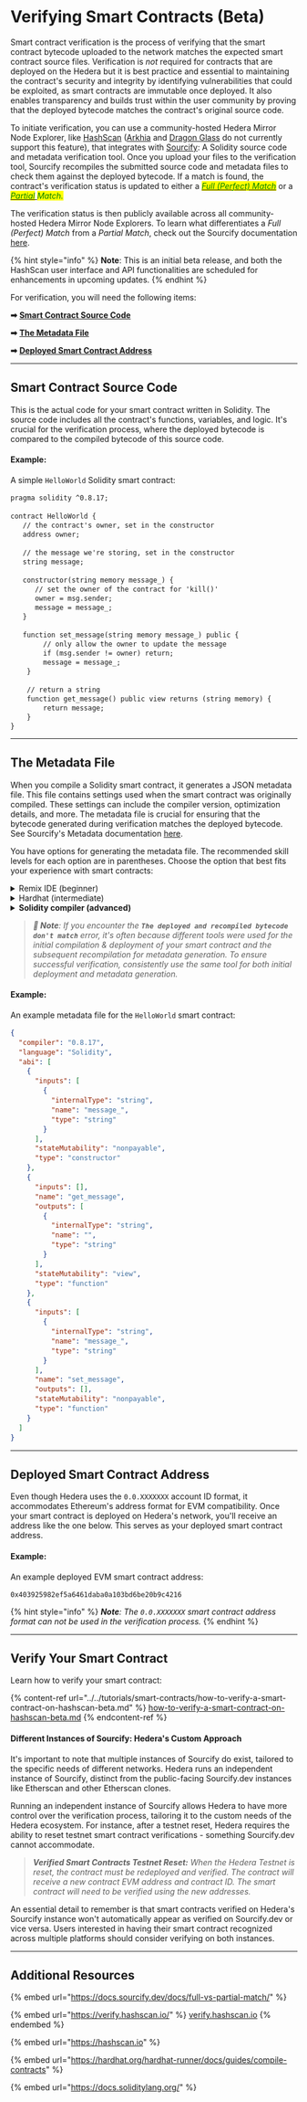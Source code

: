 # Verifying Smart Contracts (Beta)

Smart contract verification is the process of verifying that the smart contract bytecode uploaded to the network matches the expected smart contract source files. Verification is _not_ required for contracts that are deployed on the Hedera but it is best practice and essential to maintaining the contract's security and integrity by identifying vulnerabilities that could be exploited, as smart contracts are immutable once deployed. It also enables transparency and builds trust within the user community by proving that the deployed bytecode matches the contract's original source code.&#x20;

To initiate verification, you can use a community-hosted Hedera Mirror Node Explorer, like [HashScan](https://hashscan.io/) ([Arkhia](https://explorer.arkhia.io/) and [Dragon Glass](https://app.dragonglass.me/) do not currently support this feature), that integrates with [Sourcify](../../support-and-community/glossary.md#sourcify): A Solidity source code and metadata verification tool. Once you upload your files to the verification tool, Sourcify recompiles the submitted source code and metadata files to check them against the deployed bytecode. If a match is found, the contract's verification status is updated to either a [_<mark style="color:green;">Full (Perfect) Match</mark>_](https://docs.sourcify.dev/docs/full-vs-partial-match/#full-perfect-matches) or a [_<mark style="color:green;">Partial</mark>_ ](https://docs.sourcify.dev/docs/full-vs-partial-match/#partial-matches)_<mark style="color:green;">Match.</mark>_

The verification status is then publicly available across all community-hosted Hedera Mirror Node Explorers. To learn what differentiates a _Full (Perfect) Match_ from a _Partial Match_, check out the Sourcify documentation [here](https://docs.sourcify.dev/docs/full-vs-partial-match/).

{% hint style="info" %}
**Note**: This is an initial beta release, and both the HashScan user interface and API functionalities are scheduled for enhancements in upcoming updates.
{% endhint %}

For verification, you will need the following items:

**➡** [**Smart Contract Source Code**](verifying-smart-contracts-beta.md#smart-contract-source-code)

**➡** [**The Metadata File**](verifying-smart-contracts-beta.md#the-metadata-file)

**➡** [**Deployed Smart Contract Address**](verifying-smart-contracts-beta.md#deployed-smart-contract-address)

***

## Smart Contract Source Code

This is the actual code for your smart contract written in Solidity. The source code includes all the contract's functions, variables, and logic. It's crucial for the verification process, where the deployed bytecode is compared to the compiled bytecode of this source code.

#### Example:

A simple `HelloWorld` Solidity smart contract:

```solidity
pragma solidity ^0.8.17;

contract HelloWorld {
   // the contract's owner, set in the constructor
   address owner;
   
   // the message we're storing, set in the constructor
   string message;
 
   constructor(string memory message_) {
      // set the owner of the contract for 'kill()'
      owner = msg.sender;
      message = message_; 
   }
   
   function set_message(string memory message_) public {
        // only allow the owner to update the message
        if (msg.sender != owner) return;
        message = message_;
    }

    // return a string
    function get_message() public view returns (string memory) {
        return message;
    }
}
```

***

## The Metadata File

When you compile a Solidity smart contract, it generates a JSON metadata file. This file contains settings used when the smart contract was originally compiled. These settings can include the compiler version, optimization details, and more. The metadata file is crucial for ensuring that the bytecode generated during verification matches the deployed bytecode. See Sourcify's Metadata documentation [here](https://docs.sourcify.dev/docs/metadata/#metadata).&#x20;

You have options for generating the metadata file. The recommended skill levels for each option are in parentheses. Choose the option that best fits your experience with smart contracts:

<details>

<summary>Remix IDE (beginner)</summary>

To create a metadata file in Remix, compile your smart contract and the compiled artifacts will be saved in the `artifacts/` directory and the `<dynamic_hash.json` metadata file will be under `artifacts/build-info` and used for verification. Alternatively, you can copy and paste it from the Solidity compiler tab. Please see the image below.&#x20;

![](<../../.gitbook/assets/remix metadata.png>)

See the Remix IDE docs for more detailed documentation [here](https://remix-ide.readthedocs.io/en/latest/contract\_metadata.html).

**Note:** Taking the bytecode and metadata from Remix and then deploying that on Hedera results in a _**full (perfect) match**_. Taking the bytecode and metadata from Remix _after_ deploying the contract on Hedera results in a _**partial match**_ or _**The deployed and recompiled bytecode don't match**_ error.

</details>

<details>

<summary>Hardhat (intermediate)</summary>

To create the `.json` metadata file with Hardhat, compile the contract using the `npx hardhat compile` command. The compiled artifacts will be saved in the `artifacts/` directory and the `<dynamic_hash>.json` metadata file will be under `artifacts/build-info` and used for verification. See Sourcify Hardhat metadata [here](https://docs.sourcify.dev/docs/metadata/#hardhat).&#x20;

<img src="../../.gitbook/assets/hardhat contract artifacts.png" alt="" data-size="original">

</details>

<details>

<summary><strong>Solidity compiler (advanced)</strong></summary>

You can pass the `--metadata` flag to the Solidity command line compiler to get the metadata output printed.&#x20;

```
solc --metadata contracts/HelloWorld.sol
```

Write the metadata into a file with

```
solc --metadata contracts/HelloWorld.sol > metadata.json
```

**Note:`solc` vs. `solcjs`**

While the machine code generated by both `solc` and `solcjs` compilers are identical, the metadata are not. As a result, using `solcjs` to verify a smart contract that initially deployed using `solc` will result in a "partial match" during the verification process. This is due to the difference in the metadata. Run `solc --help` or reference the official Solidity compiler documentation for additional details [here](https://docs.soliditylang.org/en/v0.8.17/using-the-compiler.html#using-the-commandline-compiler).&#x20;

</details>

> _**🚨 Note**: If you encounter the **`The deployed and recompiled bytecode don't match`** error, it's often because different tools were used for the initial compilation & deployment of your smart contract and the subsequent recompilation for metadata generation. To ensure successful verification, consistently use the same tool for both initial deployment and metadata generation._

#### Example:

An example metadata file for the `HelloWorld` smart contract:

```json
{
  "compiler": "0.8.17",
  "language": "Solidity",
  "abi": [
    {
      "inputs": [
        {
          "internalType": "string",
          "name": "message_",
          "type": "string"
        }
      ],
      "stateMutability": "nonpayable",
      "type": "constructor"
    },
    {
      "inputs": [],
      "name": "get_message",
      "outputs": [
        {
          "internalType": "string",
          "name": "",
          "type": "string"
        }
      ],
      "stateMutability": "view",
      "type": "function"
    },
    {
      "inputs": [
        {
          "internalType": "string",
          "name": "message_",
          "type": "string"
        }
      ],
      "name": "set_message",
      "outputs": [],
      "stateMutability": "nonpayable",
      "type": "function"
    }
  ]
}
```



***

## Deployed Smart Contract Address

Even though Hedera uses the `0.0.XXXXXXX` account ID format, it accommodates Ethereum's address format for EVM compatibility. Once your smart contract is deployed on Hedera's network, you'll receive an address like the one below. This serves as your deployed smart contract address.

#### Example:

An example deployed EVM smart contract address:

```
0x403925982ef5a6461daba0a103bd6be20b9c4216
```

{% hint style="info" %}
_**Note**: The `0.0.XXXXXXX` smart contract address format can not be used in the verification process._
{% endhint %}

***

## Verify Your Smart Contract

Learn how to verify your smart contract:

{% content-ref url="../../tutorials/smart-contracts/how-to-verify-a-smart-contract-on-hashscan-beta.md" %}
[how-to-verify-a-smart-contract-on-hashscan-beta.md](../../tutorials/smart-contracts/how-to-verify-a-smart-contract-on-hashscan-beta.md)
{% endcontent-ref %}

#### Different Instances of Sourcify: Hedera's Custom Approach

It's important to note that multiple instances of Sourcify do exist, tailored to the specific needs of different networks. Hedera runs an independent instance of Sourcify, distinct from the public-facing Sourcify.dev instances like Etherscan and other Etherscan clones.

Running an independent instance of Sourcify allows Hedera to have more control over the verification process, tailoring it to the custom needs of the Hedera ecosystem. For instance, after a testnet reset, Hedera requires the ability to reset testnet smart contract verifications - something Sourcify.dev cannot accommodate.&#x20;

> _**Verified Smart Contracts Testnet Reset:** When the Hedera Testnet is reset, the contract must be redeployed and verified. The contract will receive a new contract EVM address and contract ID. The smart contract will need to be verified using the new addresses._

An essential detail to remember is that smart contracts verified on Hedera's Sourcify instance won't automatically appear as verified on Sourcify.dev or vice versa. Users interested in having their smart contract recognized across multiple platforms should consider verifying on both instances.

***

## Additional Resources

{% embed url="https://docs.sourcify.dev/docs/full-vs-partial-match/" %}

{% embed url="https://verify.hashscan.io/" %}
[verify.hashscan.io](https://verify.hashscan.io/)
{% endembed %}

{% embed url="https://hashscan.io" %}

{% embed url="https://hardhat.org/hardhat-runner/docs/guides/compile-contracts" %}

{% embed url="https://docs.soliditylang.org/" %}

